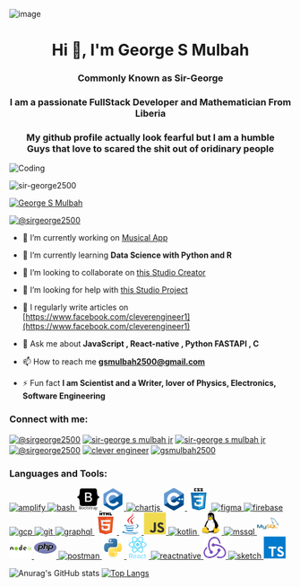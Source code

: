
![image](https://media.licdn.com/dms/image/C5112AQF9a-hvzWn8uA/article-cover_image-shrink_423_752/0/1574956586380?e=1698278400&v=beta&t=xgYuTV-iYoAqCfVBkL1AU3v09ir8OyVDavzvCfPBIzI)

<h1 align="center">Hi 👋, I'm George S Mulbah</h1>
<h3 align="center">Commonly Known as Sir-George</h3>
<h3 align="center">I am a passionate FullStack Developer and Mathematician From Liberia</h3>
<h3 align="center">My github profile actually look fearful but I am a humble <br/>Guys that love to scared the shit out of oridinary people</h3>
<enter><img   width=600 height=400   alt="Coding" src="https://hackernoon.com/hn-images/1*6XX4DHE0HSHrGjiLFxmigQ.gif" /></center>
<p align="left"> <img src="https://komarev.com/ghpvc/?username=sir-george2500&label=Profile%20views&color=0e75b6&style=flat" alt="sir-george2500" /> </p>

<p align="left"> <a href="https://github.com/ryo-ma/github-profile-trophy"><img src="https://github-profile-trophy.vercel.app/?username=sir-george2500" alt="George S Mulbah" /></a> </p>

<p align="left"> <a href="https://twitter.com/@sirgeorge2500" target="blank"><img src="https://img.shields.io/twitter/follow/@sirgeorge2500?logo=twitter&style=for-the-badge" alt="@sirgeorge2500" /></a> </p>

- 🔭 I’m currently working on [Musical App](https://github.com/sir-george2500/Soundnix)

- 🌱 I’m currently learning **Data Science with Python and R**

- 👯 I’m looking to collaborate on [this Studio Creator](https://github.com/sig/Studio)

- 🤝 I’m looking for help with [this Studio Project](https://github.com/George-S-Mulbah/Studio)

- 📝 I regularly write articles on [https://www.facebook.com/cleverengineer1](https://www.facebook.com/cleverengineer1)

- 💬 Ask me about **JavaScript , React-native , Python FASTAPI , C**

- 📫 How to reach me **gsmulbah2500@gmail.com**

- ⚡ Fun fact **I am Scientist and a Writer, lover of Physics, Electronics, Software Engineering**

<h3 align="left">Connect with me:</h3>
<p align="left">
<a href="https://twitter.com/@sirgeorge2500" target="blank"><img align="center" src="https://raw.githubusercontent.com/rahuldkjain/github-profile-readme-generator/master/src/images/icons/Social/twitter.svg" alt="@sirgeorge2500" height="30" width="40" /></a>
<a href="https://stackoverflow.com/users/sir-george s mulbah jr" target="blank"><img align="center" src="https://raw.githubusercontent.com/rahuldkjain/github-profile-readme-generator/master/src/images/icons/Social/stack-overflow.svg" alt="sir-george s mulbah jr" height="30" width="40" /></a>
<a href="https://fb.com/sir-george s mulbah jr" target="blank"><img align="center" src="https://raw.githubusercontent.com/rahuldkjain/github-profile-readme-generator/master/src/images/icons/Social/facebook.svg" alt="sir-george s mulbah jr" height="30" width="40" /></a>
<a href="https://instagram.com/@sirgeorge2500" target="blank"><img align="center" src="https://raw.githubusercontent.com/rahuldkjain/github-profile-readme-generator/master/src/images/icons/Social/instagram.svg" alt="@sirgeorge2500" height="30" width="40" /></a>
<a href="https://www.youtube.com/c/clever engineer" target="blank"><img align="center" src="https://raw.githubusercontent.com/rahuldkjain/github-profile-readme-generator/master/src/images/icons/Social/youtube.svg" alt="clever engineer" height="30" width="40" /></a>
<a href="https://www.leetcode.com/gsmulbah2500" target="blank"><img align="center" src="https://raw.githubusercontent.com/rahuldkjain/github-profile-readme-generator/master/src/images/icons/Social/leet-code.svg" alt="gsmulbah2500" height="30" width="40" /></a>
</p>

<h3 align="left">Languages and Tools:</h3>
<p align="left"> <a href="https://aws.amazon.com/amplify/" target="_blank" rel="noreferrer"> <img src="https://docs.amplify.aws/assets/logo-dark.svg" alt="amplify" width="40" height="40"/> </a> <a href="https://www.gnu.org/software/bash/" target="_blank" rel="noreferrer"> <img src="https://www.vectorlogo.zone/logos/gnu_bash/gnu_bash-icon.svg" alt="bash" width="40" height="40"/> </a> <a href="https://getbootstrap.com" target="_blank" rel="noreferrer"> <img src="https://raw.githubusercontent.com/devicons/devicon/master/icons/bootstrap/bootstrap-plain-wordmark.svg" alt="bootstrap" width="40" height="40"/> </a> <a href="https://www.cprogramming.com/" target="_blank" rel="noreferrer"> <img src="https://raw.githubusercontent.com/devicons/devicon/master/icons/c/c-original.svg" alt="c" width="40" height="40"/> </a> <a href="https://www.chartjs.org" target="_blank" rel="noreferrer"> <img src="https://www.chartjs.org/media/logo-title.svg" alt="chartjs" width="40" height="40"/> </a> <a href="https://www.w3schools.com/cpp/" target="_blank" rel="noreferrer"> <img src="https://raw.githubusercontent.com/devicons/devicon/master/icons/cplusplus/cplusplus-original.svg" alt="cplusplus" width="40" height="40"/> </a> <a href="https://www.w3schools.com/css/" target="_blank" rel="noreferrer"> <img src="https://raw.githubusercontent.com/devicons/devicon/master/icons/css3/css3-original-wordmark.svg" alt="css3" width="40" height="40"/> </a> <a href="https://www.figma.com/" target="_blank" rel="noreferrer"> <img src="https://www.vectorlogo.zone/logos/figma/figma-icon.svg" alt="figma" width="40" height="40"/> </a> <a href="https://firebase.google.com/" target="_blank" rel="noreferrer"> <img src="https://www.vectorlogo.zone/logos/firebase/firebase-icon.svg" alt="firebase" width="40" height="40"/> </a> <a href="https://cloud.google.com" target="_blank" rel="noreferrer"> <img src="https://www.vectorlogo.zone/logos/google_cloud/google_cloud-icon.svg" alt="gcp" width="40" height="40"/> </a> <a href="https://git-scm.com/" target="_blank" rel="noreferrer"> <img src="https://www.vectorlogo.zone/logos/git-scm/git-scm-icon.svg" alt="git" width="40" height="40"/> </a> <a href="https://graphql.org" target="_blank" rel="noreferrer"> <img src="https://www.vectorlogo.zone/logos/graphql/graphql-icon.svg" alt="graphql" width="40" height="40"/> </a> <a href="https://www.w3.org/html/" target="_blank" rel="noreferrer"> <img src="https://raw.githubusercontent.com/devicons/devicon/master/icons/html5/html5-original-wordmark.svg" alt="html5" width="40" height="40"/> </a> <a href="https://www.java.com" target="_blank" rel="noreferrer"> <img src="https://raw.githubusercontent.com/devicons/devicon/master/icons/java/java-original.svg" alt="java" width="40" height="40"/> </a> <a href="https://developer.mozilla.org/en-US/docs/Web/JavaScript" target="_blank" rel="noreferrer"> <img src="https://raw.githubusercontent.com/devicons/devicon/master/icons/javascript/javascript-original.svg" alt="javascript" width="40" height="40"/> </a> <a href="https://kotlinlang.org" target="_blank" rel="noreferrer"> <img src="https://www.vectorlogo.zone/logos/kotlinlang/kotlinlang-icon.svg" alt="kotlin" width="40" height="40"/> </a> <a href="https://www.linux.org/" target="_blank" rel="noreferrer"> <img src="https://raw.githubusercontent.com/devicons/devicon/master/icons/linux/linux-original.svg" alt="linux" width="40" height="40"/> </a> <a href="https://www.microsoft.com/en-us/sql-server" target="_blank" rel="noreferrer"> <img src="https://www.svgrepo.com/show/303229/microsoft-sql-server-logo.svg" alt="mssql" width="40" height="40"/> </a> <a href="https://www.mysql.com/" target="_blank" rel="noreferrer"> <img src="https://raw.githubusercontent.com/devicons/devicon/master/icons/mysql/mysql-original-wordmark.svg" alt="mysql" width="40" height="40"/> </a> <a href="https://nodejs.org" target="_blank" rel="noreferrer"> <img src="https://raw.githubusercontent.com/devicons/devicon/master/icons/nodejs/nodejs-original-wordmark.svg" alt="nodejs" width="40" height="40"/> </a> <a href="https://www.php.net" target="_blank" rel="noreferrer"> <img src="https://raw.githubusercontent.com/devicons/devicon/master/icons/php/php-original.svg" alt="php" width="40" height="40"/> </a> <a href="https://postman.com" target="_blank" rel="noreferrer"> <img src="https://www.vectorlogo.zone/logos/getpostman/getpostman-icon.svg" alt="postman" width="40" height="40"/> </a> <a href="https://www.python.org" target="_blank" rel="noreferrer"> <img src="https://raw.githubusercontent.com/devicons/devicon/master/icons/python/python-original.svg" alt="python" width="40" height="40"/> </a> <a href="https://reactjs.org/" target="_blank" rel="noreferrer"> <img src="https://raw.githubusercontent.com/devicons/devicon/master/icons/react/react-original-wordmark.svg" alt="react" width="40" height="40"/> </a> <a href="https://reactnative.dev/" target="_blank" rel="noreferrer"> <img src="https://reactnative.dev/img/header_logo.svg" alt="reactnative" width="40" height="40"/> </a> <a href="https://redux.js.org" target="_blank" rel="noreferrer"> <img src="https://raw.githubusercontent.com/devicons/devicon/master/icons/redux/redux-original.svg" alt="redux" width="40" height="40"/> </a> <a href="https://www.sketch.com/" target="_blank" rel="noreferrer"> <img src="https://www.vectorlogo.zone/logos/sketchapp/sketchapp-icon.svg" alt="sketch" width="40" height="40"/> </a> <a href="https://www.typescriptlang.org/" target="_blank" rel="noreferrer"> <img src="https://raw.githubusercontent.com/devicons/devicon/master/icons/typescript/typescript-original.svg" alt="typescript" width="40" height="40"/> </a> </p>

<img src="https://github-readme-stats.vercel.app/api?username=sir-george2500&show_icons=true&theme=dracula" alt="Anurag's GitHub stats">

<picture>
<a href="https://github-readme-stats-two-eta-17.vercel.app">
  <img src="https://github-readme-stats.vercel.app/api/top-langs/?username=sir-george2500&layout=pie" alt="Top Langs">
</a>
</picture>

